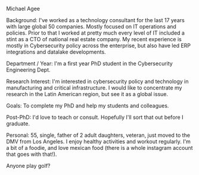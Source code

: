 Michael Agee

Background:  I've worked as a technology consultant for the last 17 years with large global 50 companies.  Mostly focused on IT operations and policies.  Prior to that I worked at pretty much every level of IT included a stint as a CTO of national real estate company.  My recent experience is mostly in Cybersecurity policy across the enterprise, but also have led ERP integrations and datalake developments.  

Department / Year:  I'm a first year PhD student in the Cybersecurity Engineering Dept.  

Research Interest:  I'm interested in cybersecurity policy and technology in manufacturing and critical infrastructure.  I would like to concentrate my research in the Latin American region, but see it as a global issue. 

Goals:  To complete my PhD and help my students and colleagues. 

Post-PhD:  I'd love to teach or consult.  Hopefully I'll sort that out before I graduate.  

Personal: 55, single, father of 2 adult daughters, veteran, just moved to the DMV from Los Angeles.  I enjoy healthy activities and workout regularly.  I'm a bit of a foodie, and love mexican food (there is a whole instagram account that goes with that!). 

Anyone play golf?  
